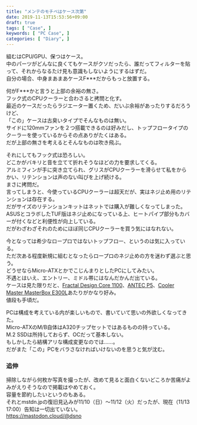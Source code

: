 ```yaml
---
title: "メンテのモチベはケース次第"
date: 2019-11-13T15:53:56+09:00
draft: true
tags: [ "Case", ]
keywords: [ "PC Case", ]
categories: [ "Diary", ]
---
```


組むはCPU/GPU、保つはケース。  
中のパーツがどんなに良くてもケースがクソだったら、誰だってフィルターを貼って、それからなるたけ見も意識もしないようにするはずだ。  
自分の場合、中身まあまあケースF***だからもっと放置する。  

何がF***かと言うと上部の余裕の無さ。  
フック式のCPUクーラーと合わさると拷問と化す。  
最近のケースだったらラジエーター置くため、だいぶ余裕があったりするだろうけど、  
「この」ケースは古臭いタイプでそんなものは無い。  
サイドに120mmファンを２つ搭載できるのは好みだし、トップフロータイプのクーラーを使っているからその点ありがたくはある。  
だが上部の無さを考えるとそんなものは吹き飛ぶ。  

それにしてもフック式は恐ろしい。  
どこかがバキリと音を立てて折れそうなほどの力を要求してくる。  
アルミフィンが手に突き立てられ、グリスがCPUクーラーを滑らせて私をからかい、リテンションは声のない叫びを上げ続ける。  
まさに拷問だ。  
言ってしまうと、今使っているCPUクーラーは超天だが、実はネジ止め用のリテンションは存在する。  
だがサイズのリテンションキットはネットでは購入が難しくなってしまった。  
ASUSとコラボしたTUF版はネジ止めになっている上、ヒートパイプ部分もカバーが付くなどと利便性が向上している。  
だがわざわざそれのためにほぼ同じCPUクーラーを買う気にはなれない。  

今となっては希少なロープロではないトップフロー、というのは気に入っている。  
ただ次ある程度新規に組むとなったらロープロのネジ止めの方を迷わず選ぶと思う。  
どうせならMicro-ATXとかでこじんまりとしたPCにしてみたい。  
不遇とはいえ、エントリー、ミドル帯にはなんだかんだ出ている。  
ケースは見た限りだと、[Fractal Design Core 1100](https://www.fractal-design.com/ja/products/cases/core/core-1100/black/)、[ANTEC P5](https://www.antec.com/product/case/p5.php)、[Cooler Master MasterBox E300L](https://www.coolermaster.com/catalog/cases/mini-tower/masterbox-e300l/)あたりがかなり好み。  
値段も手頃だ。  

PCは構成を考えている内が楽しいもので、書いていて思いの外欲しくなってきた。  
Micro-ATXのM/B自体はA320チップセットではあるものの持っている。  
M.2 SSDは所持しておらず、OCだって基本しない。  
もしかしたら結構アリな構成変更なのでは……。  
だがまた「この」PCをバラさなければいけないのを思うと気が沈む。  

### 追伸
掃除しながら何枚か写真を撮ったが、改めて見ると面白くないどころか苦痛がよみがえりそうなので掲載はやめておく。  
容量を節約したいというのもある。  
それとmstdn.jpの復旧見込みが11/10（日）〜11/12（火）だったが、現在（11/13 17:00）告知は一切出ていない。  
<https://mastodon.cloud/@dsno>  
